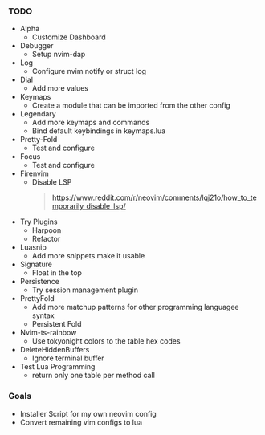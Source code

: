 ### TODO

- Alpha
  - Customize Dashboard
- Debugger
  - Setup nvim-dap
- Log
  - Configure nvim notify or struct log
- Dial
  - Add more values
- Keymaps
  - Create a module that can be imported from the other config
- Legendary
  - Add more keymaps and commands
  - Bind default keybindings in keymaps.lua
- Pretty-Fold
  - Test and configure
- Focus
  - Test and configure
- Firenvim
  - Disable LSP
    > https://www.reddit.com/r/neovim/comments/lqj21o/how_to_temporarily_disable_lsp/
- Try Plugins
  - Harpoon
  - Refactor
- Luasnip
  - Add more snippets make it usable
- Signature
  - Float in the top
- Persistence
  - Try session management plugin
- PrettyFold
  - Add more matchup patterns for other programming languagee syntax
  - Persistent Fold
- Nvim-ts-rainbow
  - Use tokyonight colors to the table hex codes
- DeleteHiddenBuffers
  - Ignore terminal buffer
- Test Lua Programming
  - return only one table per method call

### Goals

- Installer Script for my own neovim config
- Convert remaining vim configs to lua
